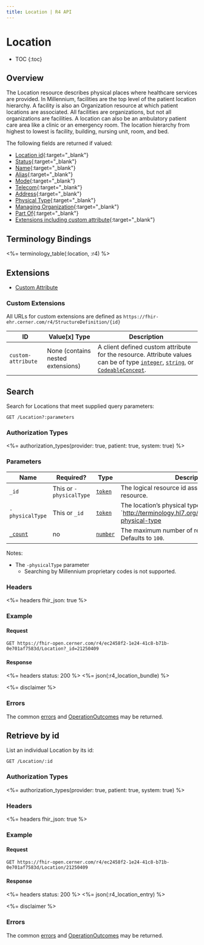 ```yaml
---
title: Location | R4 API
---
```


# Location

* TOC
{:toc}

## Overview

The Location resource describes physical places where healthcare services are provided. In Millennium, facilities are the top level of the patient location hierarchy. A facility is also an Organization resource at which patient locations are associated. All facilities are organizations, but not all organizations are facilities. A location can also be an ambulatory patient care area like a clinic or an emergency room. The location hierarchy from highest to lowest is facility, building, nursing unit, room, and bed.

The following fields are returned if valued:

* [Location id](http://hl7.org/fhir/r4/resource-definitions.html#Resource.id){:target="_blank"}
* [Status](http://hl7.org/fhir/R4/location-definitions.html#Location.status){:target="_blank"}
* [Name](http://hl7.org/fhir/R4/location-definitions.html#Location.name){:target="_blank"}
* [Alias](http://hl7.org/fhir/R4/location-definitions.html#Location.alias){:target="_blank"}
* [Mode](http://hl7.org/fhir/R4/location-definitions.html#Location.mode){:target="_blank"}
* [Telecom](http://hl7.org/fhir/R4/location-definitions.html#Location.telecom){:target="_blank"}
* [Address](http://hl7.org/fhir/R4/location-definitions.html#Location.address){:target="_blank"}
* [Physical Type](http://hl7.org/fhir/R4/location-definitions.html#Location.physicalType){:target="_blank"}
* [Managing Organization](http://hl7.org/fhir/R4/location-definitions.html#Location.managingOrganization){:target="_blank"}
* [Part Of](http://hl7.org/fhir/R4/location-definitions.html#Location.partOf){:target="_blank"}
* [Extensions including custom attribute](#extensions){:target="_blank"}

## Terminology Bindings

<%= terminology_table(:location, :r4) %>

## Extensions

* [Custom Attribute]

### Custom Extensions

All URLs for custom extensions are defined as `https://fhir-ehr.cerner.com/r4/StructureDefinition/{id}`

 ID                 | Value\[x] Type                    | Description
--------------------|-----------------------------------|--------------------------------------------------------------------------------------------------------------------------------------
 `custom-attribute` | None (contains nested extensions) | A client defined custom attribute for the resource. Attribute values can be of type [`integer`], [`string`], or [`CodeableConcept`].

## Search

Search for Locations that meet supplied query parameters:

    GET /Location?:parameters

### Authorization Types

<%= authorization_types(provider: true, patient: true, system: true) %>

### Parameters

 Name            | Required?               | Type       | Description
-----------------|-------------------------|------------|-------------------------------------------------------
 `_id`           | This or `-physicalType` | [`token`]  | The logical resource id associated with the resource.
 `-physicalType` | This or `_id`           | [`token`]  | The location’s physical type. Example: `http://terminology.hl7.org/CodeSystem/location-physical-type|ro`
 [`_count`]      | no                      | [`number`] | The maximum number of results to return. Defaults to `100`.

 Notes:

- The `-physicalType` parameter
  - Searching by Millennium proprietary codes is not supported.

### Headers

<%= headers fhir_json: true %>

### Example

#### Request

    GET https://fhir-open.cerner.com/r4/ec2458f2-1e24-41c8-b71b-0e701af7583d/Location?_id=21250409

#### Response

<%= headers status: 200 %>
<%= json(:r4_location_bundle) %>

<%= disclaimer %>

### Errors

The common [errors] and [OperationOutcomes] may be returned.

## Retrieve by id

List an individual Location by its id:

    GET /Location/:id

### Authorization Types

<%= authorization_types(provider: true, patient: true, system: true) %>

### Headers

<%= headers fhir_json: true %>

### Example

#### Request

    GET https://fhir-open.cerner.com/r4/ec2458f2-1e24-41c8-b71b-0e701af7583d/Location/21250409

#### Response

<%= headers status: 200 %>
<%= json(:r4_location_entry) %>

<%= disclaimer %>

### Errors

The common [errors] and [OperationOutcomes] may be returned.

[`_count`]: https://hl7.org/fhir/r4/search.html#count
[`CodeableConcept`]: https://hl7.org/fhir/r4/datatypes.html#CodeableConcept
[`integer`]: https://hl7.org/fhir/r4/datatypes.html#integer
[`number`]: https://hl7.org/fhir/r4/search.html#number
[`string`]: https://hl7.org/fhir/r4/datatypes.html#string
[`token`]: http://hl7.org/fhir/r4/search.html#token
[Custom Attribute]: #custom-extensions
[errors]: ../../#client-errors
[OperationOutcomes]: ../../#operation-outcomes
